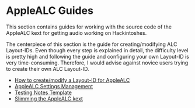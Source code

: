 # AppleALC Guides
This section contains guides for working with the source code of the AppleALC kext for getting audio working on Hackintoshes. 

The centerpiece of this section is the guide for creating/modifying ALC Layout-IDs. Even though every step is explained in detail, the difficulty level is pretty high and following the guide and configuring your own Layout-ID is very time-consuming. Therefore, I would advise against novice users trying to create their own ALC Layout-ID.

- [How to create/modify a Layout-ID for AppleALC](https://github.com/5T33Z0/OC-Little-Translated/blob/main/L_ALC_Layout-ID/Create_Layout-ID.md)
- [AppleALC Settings Management](https://github.com/5T33Z0/OC-Little-Translated/blob/main/L_ALC_Layout-ID/AppleALC_Settings_Management.md)
- [Testing Notes Template](https://github.com/5T33Z0/OC-Little-Translated/blob/main/L_ALC_Layout-ID/AppleALC_Settings_Management.md)
- [Slimming the AppleALC kext](https://github.com/5T33Z0/OC-Little-Translated/blob/main/L_ALC_Layout-ID/Slimming_AppleALC.md)

